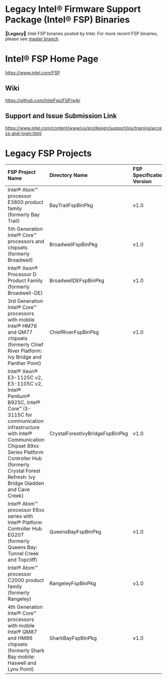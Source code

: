 # Legacy Intel® Firmware Support Package (Intel® FSP) Binaries
**&#x1F534;Legacy&#x1F534;** Intel FSP binaries posted by Intel. For more recent FSP binaries, please see [master branch](https://github.com/intel/FSP).

# Intel® FSP Home Page
<https://www.intel.com/FSP>

## Wiki
<https://github.com/IntelFsp/FSP/wiki>

## Support and Issue Submission Link
<https://www.intel.com/content/www/us/en/design/support/ips/training/access-and-login.html>

# Legacy FSP Projects

FSP Project Name | Directory Name | FSP Specification Version
:--------------- | :------------- | :------------------------
Intel® Atom™ processor E3800 product family (formerly Bay Trail) | BayTrailFspBinPkg | v1.0
5th Generation Intel® Core™ processors and chipsets (formerly Broadwell) | BroadwellFspBinPkg | v1.0
Intel® Xeon® Processor D Product Family (formerly Broadwell-DE) | BroadwellDEFspBinPkg | v1.0
3rd Generation Intel® Core™ processors with mobile Intel® HM76 and QM77 chipsets  (formerly Chief River Platform: Ivy Bridge and Panther Point) | ChiefRiverFspBinPkg | v1.0
Intel® Xeon® E3-1125C v2, E3-1105C v2, Intel® Pentium® B925C, Intel® Core™ i3-3115C for communication infrastructure with Intel® Communication Chipset 89xx Series Platform Controller Hub (formerly Crystal Forest Refresh: Ivy Bridge Gladden and Cave Creek) | CrystalForestIvyBridgeFspBinPkg | v1.0
Intel® Atom™ processor E6xx series with Intel® Platform Controller Hub EG20T (formerly Queens Bay: Tunnel Creek and Topcliff) | QueensBayFspBinPkg | v1.0
Intel® Atom™ processor C2000 product family (formerly Rangeley) | RangeleyFspBinPkg | v1.0
4th Generation Intel® Core™ processors with mobile Intel® QM87 and HM86 chipsets (formerly Shark Bay mobile: Haswell and Lynx Point) | SharkBayFspBinPkg | v1.0
